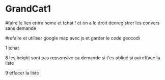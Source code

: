 # GrandCat1

#faire le lien entre home et tchat ! et on a le droit denregistrer les convers sans demandé

#refaire et utiliser google map avec js et garder le code geocodi

1 tchat

8 les height sont pas repsonsive ca demande si t'es obligé si oui efface la liste

9 effacer la liste 

